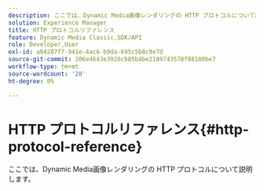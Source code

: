 ```yaml
---
description: ここでは、Dynamic Media画像レンダリングの HTTP プロトコルについて説明します。
solution: Experience Manager
title: HTTP プロトコルリファレンス
feature: Dynamic Media Classic,SDK/API
role: Developer,User
exl-id: a04287f7-941e-4ac6-b9da-695c5b8c9e7d
source-git-commit: 206e4643e3926cb85b4be2189743578f88180be7
workflow-type: tm+mt
source-wordcount: '28'
ht-degree: 0%

---
```


# HTTP プロトコルリファレンス{#http-protocol-reference}

ここでは、Dynamic Media画像レンダリングの HTTP プロトコルについて説明します。
